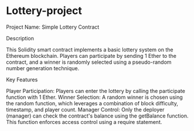 # Lottery-project
Project Name: Simple Lottery Contract

Description

This Solidity smart contract implements a basic lottery system on the Ethereum blockchain. Players can participate by sending 1 Ether to the contract, and a winner is randomly selected using a pseudo-random number generation technique.

Key Features

Player Participation: Players can enter the lottery by calling the participate function with 1 Ether.
Winner Selection: A random winner is chosen using the random function, which leverages a combination of block difficulty, timestamp, and player count.
Manager Control: Only the deployer (manager) can check the contract's balance using the getBalance function. This function enforces access control using a require statement.
